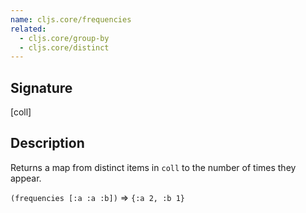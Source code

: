 ```yaml
---
name: cljs.core/frequencies
related:
  - cljs.core/group-by
  - cljs.core/distinct
---
```


## Signature
[coll]


## Description

Returns a map from distinct items in `coll` to the number of times they appear.

`(frequencies [:a :a :b])` => `{:a 2, :b 1}`
